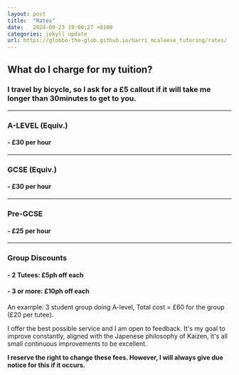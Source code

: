 ```yaml
---
layout: post
title:  "Rates"
date:   2024-09-23 19:00:27 +0100
categories: jekyll update
url: https://globbo-the-glob.github.io/harri_mcaleese_tutoring/rates/
---
```

## What do I charge for my tuition?

### I travel by bicycle, so I ask for a **£5** callout if it will take me longer than 30minutes to get to you.  
------------------------------
### A-LEVEL (Equiv.)
#### - £30 per hour
------------------------------
### GCSE (Equiv.)
#### - £30 per hour
------------------------------
### Pre-GCSE 
#### - £25 per hour
------------------------------
### Group Discounts
#### - 2 Tutees: £5ph off each
#### - 3 or more: £10ph off each
An example: 3 student group doing A-level, Total cost = £60 for the group (£20 per tutee). 

I offer the best possible service and I am open to feedback. It's my goal to improve constantly, aligned with the Japenese philosophy of Kaizen, it's all small continuous improvements to be excellent. 

__I reserve the right to change these fees. However, I will always give due notice for this if it occurs.__
